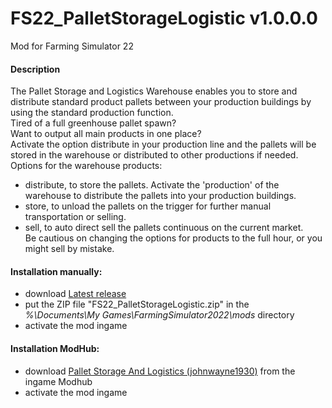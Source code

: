 # FS22_PalletStorageLogistic v1.0.0.0
Mod for Farming Simulator 22 

#### Description
The Pallet Storage and Logistics Warehouse enables you to store and distribute standard product pallets between your production buildings by using the standard production function.  
Tired of a full greenhouse pallet spawn?  
Want to output all main products in one place?  
Activate the option distribute in your production line and the pallets will be stored in the warehouse or distributed to other productions if needed.  
Options for the warehouse products:  
* distribute, to store the pallets. Activate the 'production' of the warehouse to distribute the pallets into your production buildings.
* store, to unload the pallets on the trigger for further manual transportation or selling.
* sell, to auto direct sell the pallets continuous on the current market.  
Be cautious on changing the options for products to the full hour, or you might sell by mistake.

#### Installation manually:
* download [Latest release](https://github.com/johnwayne1930/FS22_PalletStorageLogistic/releases/latest)
* put the ZIP file "FS22_PalletStorageLogistic.zip" in the  
_%\Documents\My Games\FarmingSimulator2022\mods_ directory
* activate the mod ingame

#### Installation ModHub:
* download [Pallet Storage And Logistics (johnwayne1930)](https://farming-simulator.com/mod.php?mod_id=237594) from the ingame Modhub
* activate the mod ingame
